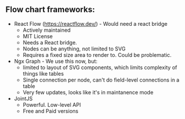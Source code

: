## Flow chart frameworks:

 * React Flow (https://reactflow.dev/) - Would need a react bridge
   * Actively maintained
   * MIT License
   * Needs a React bridge.
   * Nodes can be anything, not limited to SVG
   * Requires a fixed size area to render to.  Could be problematic.
 * Ngx Graph - We use this now, but:
   * limited to layout of SVG components, which limits complexity of things like tables
   * Single connection per node, can't do field-level connections in a table
   * Very few updates, looks like it's in maintanence mode
 * JointJS
    * Powerful.  Low-level API
    * Free and Paid versions
